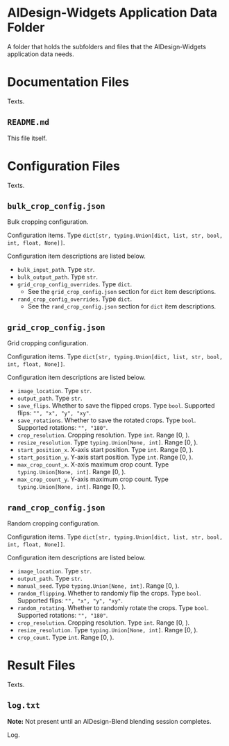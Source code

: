 <!---
Copyright 2022 Yucheng Liu. GNU GPL3 license.
GNU GPL3 license copy: https://www.gnu.org/licenses/gpl-3.0.txt
First added by username: liu-yucheng
Last updated by username: liu-yucheng
--->

# AIDesign-Widgets Application Data Folder

A folder that holds the subfolders and files that the AIDesign-Widgets application data needs.

# Documentation Files

Texts.

## `README.md`

This file itself.

# Configuration Files

Texts.

## `bulk_crop_config.json`

Bulk cropping configuration.

Configuration items. Type `dict[str, typing.Union[dict, list, str, bool, int, float, None]]`.

Configuration item descriptions are listed below.

- `bulk_input_path`. Type `str`.
- `bulk_output_path`. Type `str`.
- `grid_crop_config_overrides`. Type `dict`.
  - See the `grid_crop_config.json` section for `dict` item descriptions.
- `rand_crop_config_overrides`. Type `dict`.
  - See the `rand_crop_config.json` section for `dict` item descriptions.

## `grid_crop_config.json`

Grid cropping configuration.

Configuration items. Type `dict[str, typing.Union[dict, list, str, bool, int, float, None]]`.

Configuration item descriptions are listed below.

- `image_location`. Type `str`.
- `output_path`. Type `str`.
- `save_flips`. Whether to save the flipped crops. Type `bool`. Supported flips: `"", "x", "y", "xy"`.
- `save_rotations`. Whether to save the rotated crops. Type `bool`. Supported rotations: `"", "180"`.
- `crop_resolution`. Cropping resolution. Type `int`. Range [0, ).
- `resize_resolution`. Type `typing.Union[None, int]`. Range [0, ).
- `start_position_x`. X-axis start position. Type `int`. Range [0, ).
- `start_position_y`. Y-axis start position. Type `int`. Range [0, ).
- `max_crop_count_x`. X-axis maximum crop count. Type `typing.Union[None, int]`. Range [0, ).
- `max_crop_count_y`. Y-axis maximum crop count. Type `typing.Union[None, int]`. Range [0, ).

## `rand_crop_config.json`

Random cropping configuration.

Configuration items. Type `dict[str, typing.Union[dict, list, str, bool, int, float, None]]`.

Configuration item descriptions are listed below.

- `image_location`. Type `str`.
- `output_path`. Type `str`.
- `manual_seed`. Type `typing.Union[None, int]`. Range [0, ).
- `random_flipping`. Whether to randomly flip the crops. Type `bool`. Supported flips: `"", "x", "y", "xy"`.
- `random_rotating`. Whether to randomly rotate the crops. Type `bool`. Supported rotations: `"", "180"`.
- `crop_resolution`. Cropping resolution. Type `int`. Range [0, ).
- `resize_resolution`. Type `typing.Union[None, int]`. Range [0, ).
- `crop_count`. Type `int`. Range [0, ).

# Result Files

Texts.

## `log.txt`

**Note:** Not present until an AIDesign-Blend blending session completes.

Log.
